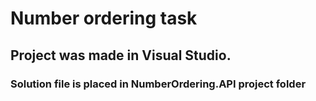 # Number ordering task
## Project was made in Visual Studio.
### Solution file is placed in NumberOrdering.API project folder
